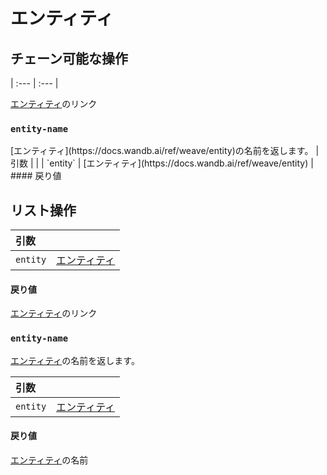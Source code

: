 # エンティティ
## チェーン可能な操作


| :--- | :--- |

[エンティティ](https://docs.wandb.ai/ref/weave/entity)のリンク
<h3 id="entity-name"><code>entity-name</code></h3>
[エンティティ](https://docs.wandb.ai/ref/weave/entity)の名前を返します。
| 引数 |  |
| `entity` | [エンティティ](https://docs.wandb.ai/ref/weave/entity) |
#### 戻り値

## リスト操作

| 引数 |  |
| :--- | :--- |
| `entity` | [エンティティ](https://docs.wandb.ai/ref/weave/entity) |

#### 戻り値
[エンティティ](https://docs.wandb.ai/ref/weave/entity)のリンク

<h3 id="entity-name"><code>entity-name</code></h3>

[エンティティ](https://docs.wandb.ai/ref/weave/entity)の名前を返します。

| 引数 |  |
| :--- | :--- |
| `entity` | [エンティティ](https://docs.wandb.ai/ref/weave/entity) |

#### 戻り値
[エンティティ](https://docs.wandb.ai/ref/weave/entity)の名前